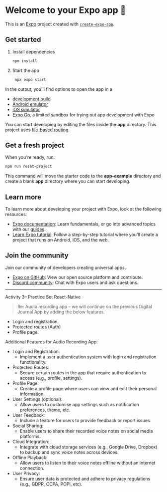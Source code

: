 # Welcome to your Expo app 👋

This is an [Expo](https://expo.dev) project created with [`create-expo-app`](https://www.npmjs.com/package/create-expo-app).

## Get started

1. Install dependencies

   ```bash
   npm install
   ```

2. Start the app

   ```bash
    npx expo start
   ```

In the output, you'll find options to open the app in a

- [development build](https://docs.expo.dev/develop/development-builds/introduction/)
- [Android emulator](https://docs.expo.dev/workflow/android-studio-emulator/)
- [iOS simulator](https://docs.expo.dev/workflow/ios-simulator/)
- [Expo Go](https://expo.dev/go), a limited sandbox for trying out app development with Expo

You can start developing by editing the files inside the **app** directory. This project uses [file-based routing](https://docs.expo.dev/router/introduction).

## Get a fresh project

When you're ready, run:

```bash
npm run reset-project
```

This command will move the starter code to the **app-example** directory and create a blank **app** directory where you can start developing.

## Learn more

To learn more about developing your project with Expo, look at the following resources:

- [Expo documentation](https://docs.expo.dev/): Learn fundamentals, or go into advanced topics with our [guides](https://docs.expo.dev/guides).
- [Learn Expo tutorial](https://docs.expo.dev/tutorial/introduction/): Follow a step-by-step tutorial where you'll create a project that runs on Android, iOS, and the web.

## Join the community

Join our community of developers creating universal apps.

- [Expo on GitHub](https://github.com/expo/expo): View our open source platform and contribute.
- [Discord community](https://chat.expo.dev): Chat with Expo users and ask questions.

**********************************************************************************************************
Activity 3– Practice Set React-Native

> Re: Audio recording app – we will continue on the previous Digital Journal App by adding the
below features.

- Login and registration.
- Protected routes (Auth)
- Profile page.

Additional Features for Audio Recording App:
- Login and Registration:
   * Implement a user authentication system with login and registration functionality.
- Protected Routes:
   * Secure certain routes in the app that require authentication to access (e.g., profile,
settings).
- Profile Page:
   * Create a profile page where users can view and edit their personal information.
- User Settings (optional):
   * Allow users to customise app settings such as notification preferences, theme, etc.
- User Feedback:
   * Include a feature for users to provide feedback or report issues.
- Social Sharing:
   * Enable users to share their recorded voice notes on social media platforms.
- Cloud Integration:
   * Integrate with cloud storage services (e.g., Google Drive, Dropbox) to backup and
sync voice notes across devices.
- Offline Playback:
   * Allow users to listen to their voice notes offline without an internet connection.
- User Privacy:
   * Ensure user data is protected and adhere to privacy regulations (e.g., GDPR, CCPA,
POPI, etc).